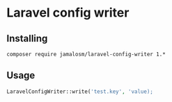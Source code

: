 # Laravel config writer
## Installing
`composer require jamalosm/laravel-config-writer 1.*`
## Usage
```php
LaravelConfigWriter::write('test.key', 'value);
```